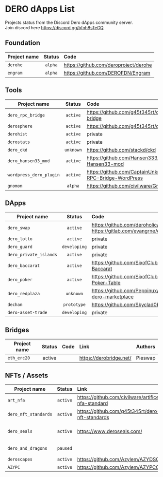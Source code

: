 # DERO dApps List

Projects status from the Discord Dero dApps community server.  
Join discord here <https://discord.gg/bfnh8sTeGQ>  

## Foundation

| Project name | Status | Code   |
|--------------|:------:|:-------|
| `derohe` | `alpha` | <https://github.com/deroproject/derohe> |
| `engram` | `alpha` | <https://github.com/DEROFDN/Engram> |

## Tools

| Project name | Status | Code   | Link | Authors |
|--------------|:------:|:-------|:-----|:--------|
| `dero_rpc_bridge` | `active` | <https://github.com/g45t345rt/dero-rpc-bridge> | <https://chrome.google.com/webstore/detail/dero-rpc-bridge/nmofcfcaegdplgbjnadipebgfbodplpd> | g45t345rt
| `derosphere` | `active` | <https://github.com/g45t345rt/derosphere> | | g45t345rt
| `derohist` | `active` | private | <https://derohist.io/> | 51Fu.r4nk
| `derostats` | `active` | private | <https://derostats.io/> | ZoZ
| `dero_ckd` | `unknown` | <https://github.com/stackd/ckd> | <https://ckd.dev/> | sausman
| `dero_hansen33_mod` | `active` | <https://github.com/Hansen333/derohe-Hansen33-mod> | <https://dero-node.mysrv.cloud/> | hansen33
| `wordpress_dero_plugin` | `active` | <https://github.com/CaptainUnknown/DERO-RPC-Bridge-WordPress> | | Captain Unknown
| `gnomon` | `alpha` | <https://github.com/civilware/Gnomon> | | Civilware

## DApps

| Project name | Status | Code   | Link | Authors |
|--------------|:------:|:-------|:-----|:--------|
| `dero_swap` | `active` | <https://github.com/deroholic/cldex> <https://gitlab.com/evangrne/deroswap> | [Mainnet]<https://ipfs.io/ipns/k51qzi5uqu5didmpluhfzbygwokinco0zowsyb0ah0x7wxxs4ju8wx8xmkmx27/> [Testnet]<https://ipfs.io/ipns/k51qzi5uqu5didmpluhfzbygwokinco0zowsyb0ah0x7wxxs4ju8wx8xmkmx27/index_testnet.html>  | Pieswap, Bisounours
| `dero_lotto` | `active` | private | <https://derolotto.com/> | g45t345rt
| `dero_guard` | `developing` | private | | Slixe
| `dero_private_islands` | `active` | private | <https://privateislands.fund/> | Apollo_Protector_of_Youth
| `dero_baccarat` | `active` | <https://github.com/SixofClubsss/Dero-Baccarat> | <https://www.dreamtables.net/baccarat> | SixofClubs
| `dero_poker` | `active` | <https://github.com/SixofClubsss/Dero-Poker-Table> | <https://www.dreamtables.net/poker> | SixofClubs
| `dero_redplaza` | `unknown` | <https://github.com/Peppinux/redplaza-dero-marketplace> | | Peppinux
| `dechan` | `prototype` | <https://github.com/Skyclad0bserver/DEchan> | | zeb
| `dero-asset-trade` | `developing` | private | <https://c28741c8.dero-nft-trade.pages.dev/> | g45t345rt

## Bridges

| Project name | Status | Code   | Link | Authors |
|--------------|:------:|:-------|:-----|:--------|
| `eth_erc20` | active | | <https://derobridge.net/> | Pieswap

## NFTs / Assets

| Project name | Status | Link | Authors |
|--------------|:------:|:-----|:--------|
| `art_nfa` | `active` | <https://github.com/civilware/artificer-nfa-standard> | Civilware
| `dero_nft_standards` | `active` | <https://github.com/g45t345rt/dero-nft-standards> | g45t345rt
| `dero_seals` | `active` | <https://www.deroseals.com/> | billoetree, MERU, g45t345rt
| `dero_and_dragons` | `paused` | | JoyRaptor, g45t345rt
| `deroscapes` | `active` | <https://github.com/Azylem/AZYDS0001> | Azylem
| `AZYPC` | `active` | <https://github.com/Azylem/AZYPC0001> | Azylem
